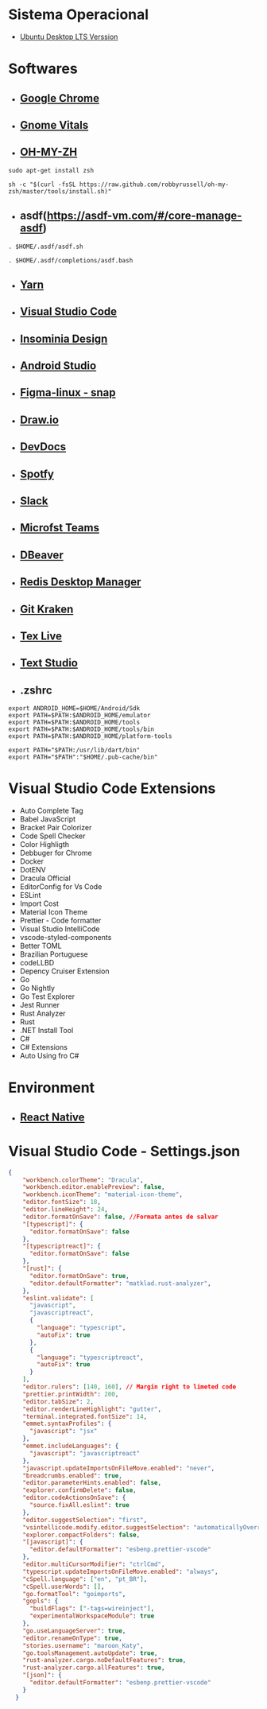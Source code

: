 # Sistema Operacional

- [Ubuntu Desktop LTS Verssion](https://ubuntu.com/download/desktop)

# Softwares

- ## [Google Chrome](https://www.google.pt/intl/pt-PT/chrome/?brand=CHBD&gclid=CjwKCAjwmrn5BRB2EiwAZgL9ouuCrvB9uc8UqESZQ9TouoMSfvgUUcZCEvs8G9ysJynbshGDIaarhRoCQWoQAvD_BwE&gclsrc=aw.ds)

- ## [Gnome Vitals](https://extensions.gnome.org/extension/1460/vitals/)

- ## [OH-MY-ZH](https://ohmyz.sh/)

```
sudo apt-get install zsh

sh -c "$(curl -fsSL https://raw.github.com/robbyrussell/oh-my-zsh/master/tools/install.sh)"
```

- ## asdf(https://asdf-vm.com/#/core-manage-asdf)

```
. $HOME/.asdf/asdf.sh

. $HOME/.asdf/completions/asdf.bash
```

- ## [Yarn](https://yarnpkg.com/en/docs/install)

- ## [Visual Studio Code](https://code.visualstudio.com/docs/setup/linux)

- ## [Insominia Design](https://support.insomnia.rest/article/23-installation#ubuntu)

- ## [Android Studio](https://developer.android.com/studio)

- ## [Figma-linux - snap](https://snapcraft.io/figma-linux)

- ## [Draw.io](https://snapcraft.io/drawio)

- ## [DevDocs](https://github.com/freeCodeCamp/devdocs)

- ## [Spotfy](https://www.spotify.com/br/)

- ## [Slack](https://slack.com/intl/pt-br/)

- ## [Microfst Teams](https://snapcraft.io/teams-for-linux)

- ## [DBeaver](https://dbeaver.io/)

- ## [Redis Desktop Manager](https://snapcraft.io/redis-desktop-manager)

- ## [Git Kraken](https://snapcraft.io/gitkraken)

- ## [Tex Live](https://linuxconfig.org/how-to-install-latex-on-ubuntu-18-04-bionic-beaver-linux)

- ## [Text Studio]()

- ## .zshrc

```
export ANDROID_HOME=$HOME/Android/Sdk
export PATH=$PATH:$ANDROID_HOME/emulator
export PATH=$PATH:$ANDROID_HOME/tools
export PATH=$PATH:$ANDROID_HOME/tools/bin
export PATH=$PATH:$ANDROID_HOME/platform-tools

export PATH="$PATH:/usr/lib/dart/bin"
export PATH="$PATH":"$HOME/.pub-cache/bin"
```

# Visual Studio Code Extensions

- Auto Complete Tag
- Babel JavaScript
- Bracket Pair Colorizer
- Code Spell Checker
- Color Highligth
- Debbuger for Chrome
- Docker
- DotENV
- Dracula Official
- EditorConfig for Vs Code
- ESLint
- Import Cost
- Material Icon Theme
- Prettier - Code formatter
- Visual Studio IntelliCode
- vscode-styled-components
- Better TOML
- Brazilian Portuguese
- codeLLBD
- Depency Cruiser Extension
- Go
- Go Nightly
- Go Test Explorer
- Jest Runner
- Rust Analyzer
- Rust
- .NET Install Tool
- C#
- C# Extensions
- Auto Using fro C#

# Environment

- ## [React Native](https://react-native.rocketseat.dev/)

# Visual Studio Code - Settings.json

```json
{
    "workbench.colorTheme": "Dracula",
    "workbench.editor.enablePreview": false,
    "workbench.iconTheme": "material-icon-theme",
    "editor.fontSize": 18,
    "editor.lineHeight": 24,
    "editor.formatOnSave": false, //Formata antes de salvar
    "[typescript]": {
      "editor.formatOnSave": false
    },
    "[typescriptreact]": {
      "editor.formatOnSave": false
    },
    "[rust]": {
      "editor.formatOnSave": true,
      "editor.defaultFormatter": "matklad.rust-analyzer",
    },
    "eslint.validate": [
      "javascript",
      "javascriptreact",
      {
        "language": "typescript",
        "autoFix": true
      },
      {
        "language": "typescriptreact",
        "autoFix": true
      }
    ],
    "editor.rulers": [140, 160], // Margin right to limeted code
    "prettier.printWidth": 200,
    "editor.tabSize": 2,
    "editor.renderLineHighlight": "gutter",
    "terminal.integrated.fontSize": 14,
    "emmet.syntaxProfiles": {
      "javascript": "jsx"
    },
    "emmet.includeLanguages": {
      "javascript": "javascriptreact"
    },
    "javascript.updateImportsOnFileMove.enabled": "never",
    "breadcrumbs.enabled": true,
    "editor.parameterHints.enabled": false,
    "explorer.confirmDelete": false,
    "editor.codeActionsOnSave": {
      "source.fixAll.eslint": true
    },
    "editor.suggestSelection": "first",
    "vsintellicode.modify.editor.suggestSelection": "automaticallyOverrodeDefaultValue",
    "explorer.compactFolders": false,
    "[javascript]": {
      "editor.defaultFormatter": "esbenp.prettier-vscode"
    },
    "editor.multiCursorModifier": "ctrlCmd",
    "typescript.updateImportsOnFileMove.enabled": "always",
    "cSpell.language": ["en", "pt_BR"],
    "cSpell.userWords": [],
    "go.formatTool": "goimports",
    "gopls": {
      "buildFlags": ["-tags=wireinject"],
      "experimentalWorkspaceModule": true
    },
    "go.useLanguageServer": true,
    "editor.renameOnType": true,
    "stories.username": "maroon_Katy",
    "go.toolsManagement.autoUpdate": true,
    "rust-analyzer.cargo.noDefaultFeatures": true,
    "rust-analyzer.cargo.allFeatures": true,
    "[json]": {
      "editor.defaultFormatter": "esbenp.prettier-vscode"
    }
  }
```
